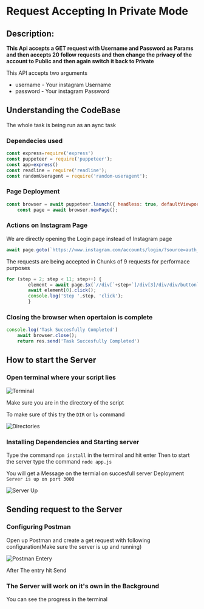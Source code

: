 # Request Accepting In Private Mode

## Description:

**This Api accepts a GET request with Username and Password as Params and then accepts 20 follow requests and then change the privacy of the account to Public and then again switch it back to Private**

This API accepts two arguments
* username - Your instagram Username
* password - Your instagram Password

## Understanding the CodeBase

The whole task is being run as an aync task
 
### Dependecies used

```javascript
const express=require('express')
const puppeteer = require('puppeteer');
const app=express()
const readline = require('readline');
const randomUseragent = require('random-useragent');
```

### Page Deployment 

```javascript
const browser = await puppeteer.launch({ headless: true, defaultViewport: null, args: ['--no-sandbox', '--disable-setuid-sandbox','--start-maximized'] });
    const page = await browser.newPage();
```

### Actions on Instagram Page

We are directly opening the Login page instead of Instagram page
```javascript
await page.goto(`https://www.instagram.com/accounts/login/?source=auth_switcher`, { waitUntil: 'networkidle0' });
```

The requests are being accepted in Chunks of 9 requests for performace purposes
```javascript
for (step = 2; step < 11; step++) {
        element = await page.$x(`//div[`+step+`]/div[3]/div/div/button`);
        await element[0].click();
        console.log('Step ',step, 'click');
        }

``` 

### Closing the browser when opertaion is complete

```javascript
console.log('Task Succesfully Completed')
    await browser.close();
    return res.send('Task Succesfully Completed')
```

## How to start the Server

### Open terminal where your script lies

![Terminal](https://storage.googleapis.com/github-repo-pictures/commandprompt.PNG)

Make sure you are in the directory of the script

To make sure of this try the `DIR` or `ls` command

![Directories](https://storage.googleapis.com/github-repo-pictures/Directories.PNG)

### Installing Dependencies and Starting server

Type the command `npm install` in the terminal and hit enter
Then to start the server type the command `node app.js`

You will get a Message on the termial on succesfull server Deployment
`Server is up on port 3000`

![Server Up](https://storage.googleapis.com/github-repo-pictures/serverdep.PNG)

## Sending request to the Server

### Configuring Postman

Open up Postman and create a get request with following configuration(Make sure the server is up and running)

![Postman Entery](https://storage.googleapis.com/github-repo-pictures/postmanEntery2.PNG)

After The entry hit Send

### The Server will work on it's own in the Background 

You can see the progress in the terminal

